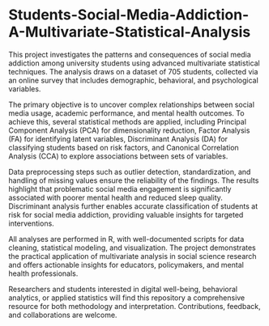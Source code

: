 # Students-Social-Media-Addiction-A-Multivariate-Statistical-Analysis

This project investigates the patterns and consequences of social media addiction among university students using advanced multivariate statistical techniques. The analysis draws on a dataset of 705 students, collected via an online survey that includes demographic, behavioral, and psychological variables.

The primary objective is to uncover complex relationships between social media usage, academic performance, and mental health outcomes. To achieve this, several statistical methods are applied, including Principal Component Analysis (PCA) for dimensionality reduction, Factor Analysis (FA) for identifying latent variables, Discriminant Analysis (DA) for classifying students based on risk factors, and Canonical Correlation Analysis (CCA) to explore associations between sets of variables.

Data preprocessing steps such as outlier detection, standardization, and handling of missing values ensure the reliability of the findings. The results highlight that problematic social media engagement is significantly associated with poorer mental health and reduced sleep quality. Discriminant analysis further enables accurate classification of students at risk for social media addiction, providing valuable insights for targeted interventions.

All analyses are performed in R, with well-documented scripts for data cleaning, statistical modeling, and visualization. The project demonstrates the practical application of multivariate analysis in social science research and offers actionable insights for educators, policymakers, and mental health professionals.

Researchers and students interested in digital well-being, behavioral analytics, or applied statistics will find this repository a comprehensive resource for both methodology and interpretation. Contributions, feedback, and collaborations are welcome.
